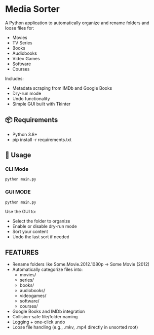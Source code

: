 # Media Sorter

A Python application to automatically organize and rename folders and loose files for:
- Movies
- TV Series
- Books
- Audiobooks
- Video Games
- Software
- Courses

Includes:
- Metadata scraping from IMDb and Google Books
- Dry-run mode
- Undo functionality
- Simple GUI built with Tkinter


## 📦 Requirements

- Python 3.8+
- pip install -r requirements.txt


## 🚀 Usage

### CLI Mode

```bash
python main.py
```

### GUI MODE

```bash
python main.py
```
Use the GUI to:
- Select the folder to organize
- Enable or disable dry-run mode
- Sort your content
- Undo the last sort if needed

## FEATURES
- Rename folders like Some.Movie.2012.1080p → Some Movie (2012)
- Automatically categorize files into:
    - movies/
    - series/
    - books/
    - audiobooks/
    - videogames/
    - software/
    - courses/
- Google Books and IMDb integration
- Collision-safe file/folder naming
- Logging + one-click undo
- Loose file handling (e.g., .mkv, .mp4 directly in unsorted root)